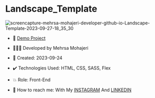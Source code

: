 # Landscape_Template

![screencapture-mehrsa-mohajeri-developer-github-io-Landscape-Template-2023-09-27-18_35_30](https://github.com/Mehrsa-Mohajeri-Developer/Landscape_Template/assets/145048780/e92442d6-c69e-4b91-b1cf-ad1aeaec0e78)

- 🔗 [Demo Project]()
  
- 👩🏻‍💻 Developed by Mehrsa Mohajeri

- 📆 Created: 2023-09-24

- ✔️ Technologies Used: HTML, CSS, SASS, Flex

- 💥 Role: Front-End

- 📲 How to reach me: With My [INSTAGRAM](https://www.instagram.com/mehrsa_mohajeri_developer) And [LINKEDIN](https://www.linkedin.com/in/mehrsa-mohajeri-developer)
